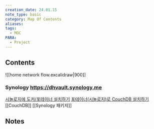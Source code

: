 ```yaml
---
creation_date: 24.01.15
note_type: basic
category: Map Of Contents
aliases: 
tags:
  - MOC
PARA:
  - Project
---
```

## Contents

![[home network flow.excalidraw|900]]

### Synology https://dhvault.synology.me
[시놀로지에 도커/포테이너 설치하기](https://mariushosting.com/synology-30-second-portainer-install-using-task-scheduler-docker/)
[포테이너(시놀로지)로 CouchDB 설치하기](https://mariushosting.com/how-to-install-couchdb-on-your-synology-nas/)
[[CouchDB]]
[[Synology 패키지]]
## Notes

